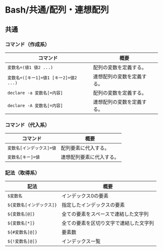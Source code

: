# Bash/共通/配列・連想配列

## 共通

### コマンド（作成系）

|コマンド|概要|
|---|---|
|`変数名=(値1 値2 ...)`|配列の変数を定義する。|
|`変数名=([キー1]=値1 [キー2]=値2 ...)`|連想配列の変数を定義する。|
|`declare -a 変数名[=内容]`|配列の変数を定義する。|
|`declare -A 変数名[=内容]`|連想配列の変数を定義する。|

### コマンド（代入系）

| コマンド                  | 概要                     |
| ------------------------- | ------------------------ |
| `変数名[インデックス]=値` | 配列要素に代入する。     |
| `変数名[キー]=値`         | 連想配列要素に代入する。 |

### 記法（取得系）

| 記法                      | 概要                                   |
| ------------------------- | -------------------------------------- |
| `$変数名`                 | インデックス0の要素                    |
| `${変数名[インデックス]}` | 指定したインデックスの要素             |
| `${変数名[@]}`            | 全ての要素をスペースで連結した文字列   |
| `${変数名[*]}`            | 全ての要素を区切り文字で連結した文字列 |
| `${#変数名[@]}`           | 要素数                                 |
| `${!変数名[@]}`           | インデックス一覧                       |
